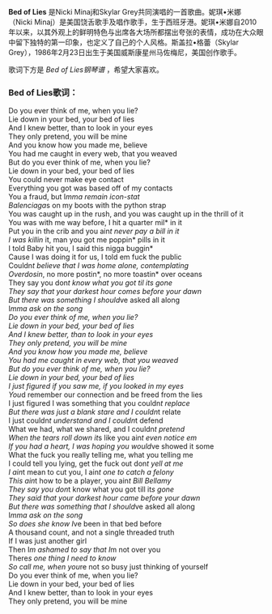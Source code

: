 

**Bed of Lies** 是Nicki Minaj和Skylar Grey共同演唱的一首歌曲。妮琪•米娜（Nicki
Minaj）是美国饶舌歌手及唱作歌手，生于西班牙港。妮琪•米娜自2010年以来，以其外观上的鲜明特色与出席各大场所都摆出夸张的表情，成功在大众眼中留下独特的第一印象，也定义了自己的个人风格。斯盖拉•格蕾（Skylar
Grey），1986年2月23日出生于美国威斯康星州马佐梅尼，美国创作歌手。

  
歌词下方是 _Bed of Lies钢琴谱_ ，希望大家喜欢。

### Bed of Lies歌词：

Do you ever think of me, when you lie?  
Lie down in your bed, your bed of lies  
And I knew better, than to look in your eyes  
They only pretend, you will be mine  
And you know how you made me, believe  
You had me caught in every web, that you weaved  
But do you ever think of me, when you lie?  
Lie down in your bed, your bed of lies  
You could never make eye contact  
Everything you got was based off of my contacts  
You a fraud, but I*mma remain icon-stat  
Balenciaga*s on my boots with the python strap  
You was caught up in the rush, and you was caught up in the thrill of it  
You was with me way before, I hit a quarter mil* in it  
Put you in the crib and you ain*t never pay a bill in it  
I was killin* it, man you got me poppin* pills in it  
I told Baby hit you, I said this nigga buggin*  
Cause I was doing it for us, I told em fuck the public  
Couldn*t believe that I was home alone, contemplating  
Overdosin*, no more postin*, no more toastin* over oceans  
They say you don*t know what you got *til it*s gone  
They say that your darkest hour comes before your dawn  
But there was something I should*ve asked all along  
I*mma ask on the song  
Do you ever think of me, when you lie?  
Lie down in your bed, your bed of lies  
And I knew better, than to look in your eyes  
They only pretend, you will be mine  
And you know how you made me, believe  
You had me caught in every web, that you weaved  
But do you ever think of me, when you lie?  
Lie down in your bed, your bed of lies  
I just figured if you saw me, if you looked in my eyes  
You*d remember our connection and be freed from the lies  
I just figured I was something that you couldn*t replace  
But there was just a blank stare and I couldn*t relate  
I just couldn*t understand and I couldn*t defend  
What we had, what we shared, and I couldn*t pretend  
When the tears roll down it*s like you ain*t even notice em  
If you had a heart, I was hoping you would*ve showed it some  
What the fuck you really telling me, what you telling me  
I could tell you lying, get the fuck out don*t yell at me  
I ain*t mean to cut you, I ain*t one to catch a felony  
This ain*t how to be a player, you ain*t Bill Bellamy  
They say you don*t know what you got till it*s gone  
They said that your darkest hour came before your dawn  
But there was something that I should*ve asked all along  
I*mma ask on the song  
So does she know I*ve been in that bed before  
A thousand count, and not a single threaded truth  
If I was just another girl  
Then I*m ashamed to say that I*m not over you  
There*s one thing I need to know  
So call me, when you*re not so busy just thinking of yourself  
Do you ever think of me, when you lie?  
Lie down in your bed, your bed of lies  
And I knew better, than to look in your eyes  
They only pretend, you will be mine

